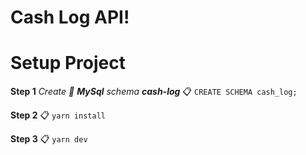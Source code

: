 # Cash Log API!


# Setup Project

**Step 1**
*Create 💾 **MySql** schema **cash-log***
📋 `CREATE SCHEMA cash_log;`

**Step 2**
📋 `yarn install`

**Step 3**
📋 `yarn dev`
